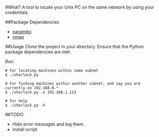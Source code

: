 #What?
A tool to locate your Unix PC on the same network by using your credentials.

##Package Dependencies
- [paramiko](http://docs.paramiko.org/)
- [nmap](https://nmap.org/)

##Usage
Clone the project in your directory. Ensure that the Python package dependencies are met.

Run:
```
# For locating machines within same subnet
$ ./sherlock.py

# For finding machines within another subnet, and say you are currently on 192.168.0.*
$ ./sherlock.py -e 192.168.1.123

# For help
$ ./sherlock.py -h
```

##TODO:
- Hide error messages and log them.
- install script
